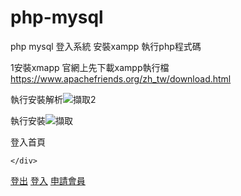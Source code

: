 # php-mysql
php mysql 登入系統
安裝xampp
執行php程式碼

1安裝xmapp
官網上先下載xampp執行檔
https://www.apachefriends.org/zh_tw/download.html

執行安裝解析![擷取2](https://user-images.githubusercontent.com/106506864/174240753-a83036cd-a0c3-4133-bebe-d8c9b129e14e.PNG)

執行安裝![擷取](https://user-images.githubusercontent.com/106506864/174240836-1119bcf0-b728-4671-8dc0-a8016e76b9fa.PNG)

登入首頁
<?php session_start();?>
<!DOCTYPE html>
<html lang="en">
<head>
    <meta charset="UTF-8">
    <meta http-equiv="X-UA-Compatible" content="IE=edge">
    <meta name="viewport" content="width=device-width, initial-scale=1.0">
    <title>Document</title>
</head>
<body>
<div>
        <?php 
            if($_SESSION){
                echo $_SESSION["USER"]."你好";
            }else{
                echo "訪客你好";
            }
        ?>
           
    </div>
<nav>
    <?php if($_SESSION) { ?>
        <a href="logout.php?q=true">登出</a>
    <?php }else{?>
        <a href="login.php">登入</a>
        <a href="signup.php">申請會員</a>
    <?php } ?>
</nav>

</body>
</html>







